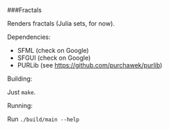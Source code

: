 ###Fractals

Renders fractals (Julia sets, for now).


Dependencies:
*   SFML    (check on Google)
*   SFGUI   (check on Google)
*   PURLib  (see https://github.com/purchawek/purlib)

Building:

Just `make`.

Running:

Run `./build/main --help`
